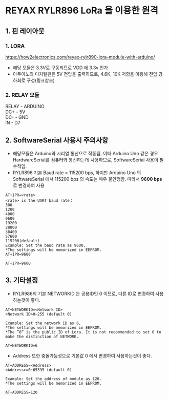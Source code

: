 # REYAX RYLR896 LoRa 을 이용한 원격 
## 1. 핀 레이아웃
### 1. LORA
<https://how2electronics.com/reyax-rylr890-lora-module-with-arduino/>
- 해당 모듈은 3.3V로 구동되므로 VDD 에 3.3v 인가
- 아두이노의 디지털핀은 5V 전압을 출력하므로, 4.6K, 10K 저항을 이용해 전압 강하회로 구성(링크참조)
### 2. RELAY 모듈
RELAY - ARDUINO  
 DC+ - 5V  
 DC- - GND  
 IN - D7

## 2. SoftwareSerial 사용시 주의사항
 - 해당모듈은 Arduino와 시리얼 통신으로 작동됨, 이때 Arduino Uno 같은 경우 HardwareSerial를 컴퓨터와 통신하는데 사용하므로, SoftwareSerial 사용이 필수적임.
 - RYLR896 기본 Baud rate = 115200 bps, 하지만 Arduino Uno 의 SoftwareSerial 에서 115200 bps 의 속도는 매우 불안정함. 따라서 **9600 bps** 로 변경하여 사용
```
AT+IPR=<rate>
<rate> is the UART baud rate：
300
1200
4800
9600
19200
28800
38400
57600
115200(default)
Example: Set the baud rate as 9600,
*The settings will be memorized in EEPROM.
AT+IPR=9600
```
```
AT+IPR=9600
```

## 3. 기타설정
- RYLR986의 기본 NETWORKID 는 공용ID인 0 이므로, 다른 ID로 변경하여 사용하는것이 좋다.
```
AT+NETWORKID=<Network ID>
<Network ID>0~255 (default 0)

Example: Set the network ID as 6,
*The settings will be memorized in EEPROM.
*The ”0” is the public ID of Lora. It is not recommended to set 0 to make the distinction of NETWORK.
```
```
AT+NETWORKID=6
```

 - Address 또한 충돌가능성으로 기본값 0 에서 변경하여 사용하는것이 좋다.
 ```
 AT+ADDRESS=<Address>
<Address>=0~65535 (default 0)

Example: Set the address of module as 120.
*The settings will be memorized in EEPROM.
```
```
AT+ADDRESS=120
```
